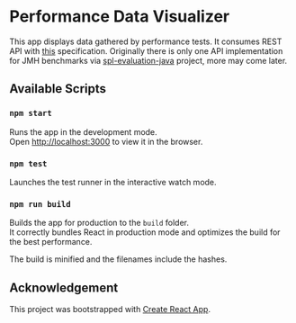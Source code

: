 # Performance Data Visualizer

This app displays data gathered by performance tests. It consumes REST API with [this](https://github.com/SemaiCZE/spl-evaluation-java/blob/master/api-doc/swagger.yaml) specification. Originally there is only one API implementation for JMH benchmarks via [spl-evaluation-java](https://github.com/SemaiCZE/spl-evaluation-java/) project, more may come later.

## Available Scripts

### `npm start`

Runs the app in the development mode.<br>
Open [http://localhost:3000](http://localhost:3000) to view it in the browser.

### `npm test`

Launches the test runner in the interactive watch mode.<br>

### `npm run build`

Builds the app for production to the `build` folder.<br>
It correctly bundles React in production mode and optimizes the build for the best performance.

The build is minified and the filenames include the hashes.

## Acknowledgement

This project was bootstrapped with [Create React App](https://github.com/facebookincubator/create-react-app).
